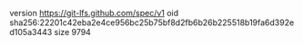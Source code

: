 version https://git-lfs.github.com/spec/v1
oid sha256:22201c42eba2e4ce956bc25b75bf8d2fb6b26b225518b19fa6d392ed105a3443
size 9794
